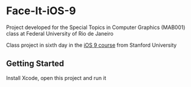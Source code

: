# Face-It-iOS-9
Project developed for the Special Topics in Computer Graphics (MAB001) class at Federal University of Rio de Janeiro

Class project in sixth day in the [iOS 9 course](https://itunes.apple.com/us/course/developing-ios-9-apps-with-swift/id1104579961) from Stanford University

## Getting Started

Install Xcode, open this project and run it
